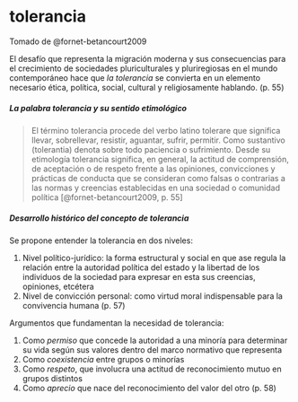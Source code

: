 # tolerancia

Tomado de @fornet-betancourt2009

El desafío que representa la migración moderna y sus consecuencias para el crecimiento de sociedades pluriculturales y pluriregiosas en el mundo contemporáneo hace que *la tolerancia* se convierta en un elemento necesario ética, política, social, cultural y religiosamente hablando. (p. 55)

##### La palabra tolerancia y su sentido etimológico

 >
 > El término tolerancia procede del verbo latino tolerare que significa llevar, sobrellevar, resistir, aguantar, sufrir, permitir. Como sustantivo (tolerantia) denota sobre todo paciencia o sufrimiento. Desde su etimología tolerancia significa, en general, la actitud de comprensión, de aceptación o de respeto frente a las opiniones, convicciones y prácticas de conducta que se consideran como falsas o contrarias a las normas y creencias establecidas en una sociedad o comunidad política [@fornet-betancourt2009, p. 55]

##### Desarrollo histórico del concepto de tolerancia

Se propone entender la tolerancia en dos niveles:

1. Nivel político-jurídico: la forma estructural y social en que ase regula la relación entre la autoridad política del estado y la libertad de los individuos de la sociedad para expresar en esta sus creencias, opiniones, etcétera
1. Nivel de convicción personal: como virtud moral indispensable para la convivencia humana (p. 57)

Argumentos que fundamentan la necesidad de tolerancia:

1. Como *permiso* que concede la autoridad a una minoría para determinar su vida según sus valores dentro del marco normativo que representa
1. Como *coexistencia* entre grupos o minorías
1. Como *respeto*, que involucra una actitud de reconocimiento mutuo en grupos distintos
1. Como *aprecio* que nace del reconocimiento del valor del otro (p. 58)
